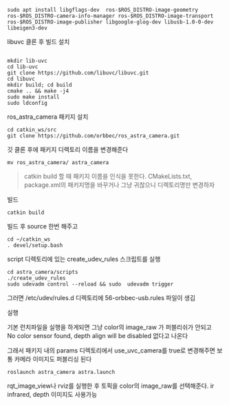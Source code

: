 ```
sudo apt install libgflags-dev  ros-$ROS_DISTRO-image-geometry ros-$ROS_DISTRO-camera-info-manager ros-$ROS_DISTRO-image-transport ros-$ROS_DISTRO-image-publisher libgoogle-glog-dev libusb-1.0-0-dev libeigen3-dev
```


libuvc 클론 후 빌드 설치
```

mkdir lib-uvc
cd lib-uvc
git clone https://github.com/libuvc/libuvc.git
cd libuvc
mkdir build; cd build
cmake .. && make -j4
sudo make install
sudo ldconfig
```


ros_astra_camera 패키지 설치
```
cd catkin_ws/src
git clone https://github.com/orbbec/ros_astra_camera.git
```

깃 클론 후에 패키지 디렉토리 이름을 변경해준다 
```
mv ros_astra_camera/ astra_camera
```

> catkin build 할 때 패키지 이름을 인식을 못한다. CMakeLists.txt, package.xml의 패키지명을 바꾸거나 그냥 귀찮으니 디렉토리명만 변경하자

빌드 
```
catkin build
```


빌드 후 source 한번 해주고 
```
cd ~/catkin_ws
. devel/setup.bash
```

script 디렉토리에 있는 create_udev_rules 스크립트를 실행
```
cd astra_camera/scripts
./create_udev_rules
sudo udevadm control --reload && sudo  udevadm trigger
```

그러면 /etc/udev/rules.d 디렉토리에 56-orbbec-usb.rules 파일이 생김

실행

기본 런치파일을 실행을 하게되면 그냥 color의 image_raw 가 퍼블리쉬가 안되고   
No color sensor found, depth align will be disabled 없다고 나온다   

그래서 패키지 내의 params 디렉토리에서 use_uvc_camera를 true로 변경해주면 보통 카메라 이미지도 퍼블리싱 된다  

```
roslaunch astra_camera astra.launch
```

rqt_image_view나 rviz를 실행한 후 토픽을 color의 image_raw를 선택해준다. 
ir infrared, depth 이미지도 사용가능



